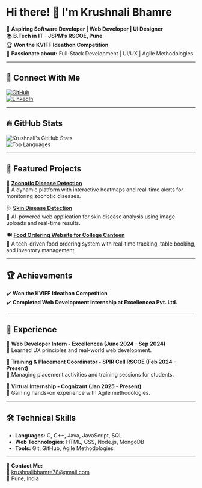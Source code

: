 # Hi there! 👋 I'm Krushnali Bhamre

🚀 **Aspiring Software Developer | Web Developer | UI Designer**  
📚 **B.Tech in IT - JSPM’s RSCOE, Pune**  
🏆 **Won the KVIFF Ideathon Competition**  
🎯 **Passionate about:** Full-Stack Development | UI/UX | Agile Methodologies  

---

## 🔗 Connect With Me  
[![GitHub](https://img.shields.io/badge/GitHub-000?style=for-the-badge&logo=github)](https://github.com/krushnalibhamre)  
[![LinkedIn](https://img.shields.io/badge/LinkedIn-0077B5?style=for-the-badge&logo=linkedin)](https://linkedin.com/in/krushnalibhamre78/)  

---

## 🔥 GitHub Stats  
![Krushnali's GitHub Stats](https://github-readme-stats.vercel.app/api?username=krushnalibhamre&show_icons=true&theme=radical)  
![Top Languages](https://github-readme-stats.vercel.app/api/top-langs/?username=krushnalibhamre&layout=compact&theme=radical)  

---

## 📌 Featured Projects  

🚀 **[Zoonotic Disease Detection](https://github.com/krushnalibhamre/Zoonotic-Disease-Detection)**  
📌 A dynamic platform with interactive heatmaps and real-time alerts for monitoring zoonotic diseases.  

🩺 **[Skin Disease Detection](https://github.com/krushnalibhamre/Skin-Disease-Detection)**  
📌 AI-powered web application for skin disease analysis using image uploads and real-time results.  

🍽️ **[Food Ordering Website for College Canteen](https://github.com/krushnalibhamre/Food-Ordering-System)**  
📌 A tech-driven food ordering system with real-time tracking, table booking, and inventory management.  

---

## 🏆 Achievements  
✔️ **Won the KVIFF Ideathon Competition**  
✔️ **Completed Web Development Internship at Excellencea Pvt. Ltd.**  

---

## 💼 Experience  

📌 **Web Developer Intern - Excellencea (June 2024 - Sep 2024)**  
🔹 Learned UX principles and real-world web development.  

📌 **Training & Placement Coordinator - SPIR Cell RSCOE (Feb 2024 - Present)**  
🔹 Managing placement activities and training sessions for students.  

📌 **Virtual Internship - Cognizant (Jan 2025 - Present)**  
🔹 Gaining hands-on experience with Agile methodologies.  

---

## 🛠️ Technical Skills  
- **Languages:** C, C++, Java, JavaScript, SQL  
- **Web Technologies:** HTML, CSS, Node.js, MongoDB  
- **Tools:** Git, GitHub, Agile Methodologies  

---

💌 **Contact Me:**  
📧 krushnalibhamre78@gmail.com  
📍 Pune, India  
